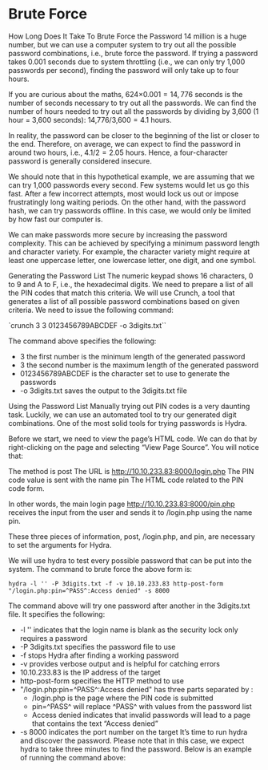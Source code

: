 # Brute Force

How Long Does It Take To Brute Force the Password
14 million is a huge number, but we can use a computer system to try out all the possible password combinations, i.e., brute force the password. If trying a password takes 0.001 seconds due to system throttling (i.e., we can only try 1,000 passwords per second), finding the password will only take up to four hours.

If you are curious about the maths, 624×0.001 = 14, 776 seconds is the number of seconds necessary to try out all the passwords. We can find the number of hours needed to try out all the passwords by dividing by 3,600 (1 hour = 3,600 seconds): 14,776/3,600 = 4.1 hours.

In reality, the password can be closer to the beginning of the list or closer to the end. Therefore, on average, we can expect to find the password in around two hours, i.e., 4.1/2 = 2.05 hours. Hence, a four-character password is generally considered insecure.

We should note that in this hypothetical example, we are assuming that we can try 1,000 passwords every second. Few systems would let us go this fast. After a few incorrect attempts, most would lock us out or impose frustratingly long waiting periods. On the other hand, with the password hash, we can try passwords offline. In this case, we would only be limited by how fast our computer is.

We can make passwords more secure by increasing the password complexity. This can be achieved by specifying a minimum password length and character variety. For example, the character variety might require at least one uppercase letter, one lowercase letter, one digit, and one symbol.


Generating the Password List
The numeric keypad shows 16 characters, 0 to 9 and A to F, i.e., the hexadecimal digits. We need to prepare a list of all the PIN codes that match this criteria. We will use Crunch, a tool that generates a list of all possible password combinations based on given criteria. We need to issue the following command:

`crunch 3 3 0123456789ABCDEF -o 3digits.txt``

The command above specifies the following:

- 3 the first number is the minimum length of the generated password
- 3 the second number is the maximum length of the generated password
- 0123456789ABCDEF is the character set to use to generate the passwords
- -o 3digits.txt saves the output to the 3digits.txt file

Using the Password List
Manually trying out PIN codes is a very daunting task. Luckily, we can use an automated tool to try our generated digit combinations. One of the most solid tools for trying passwords is Hydra.

Before we start, we need to view the page’s HTML code. We can do that by right-clicking on the page and selecting “View Page Source”. You will notice that:

The method is post
The URL is http://10.10.233.83:8000/login.php
The PIN code value is sent with the name pin
The HTML code related to the PIN code form.

In other words, the main login page http://10.10.233.83:8000/pin.php receives the input from the user and sends it to /login.php using the name pin.

These three pieces of information, post, /login.php, and pin, are necessary to set the arguments for Hydra.

We will use hydra to test every possible password that can be put into the system. The command to brute force the above form is:

`hydra -l '' -P 3digits.txt -f -v 10.10.233.83 http-post-form "/login.php:pin=^PASS^:Access denied" -s 8000`

The command above will try one password after another in the 3digits.txt file. It specifies the following:

- -l '' indicates that the login name is blank as the security lock only requires a password
- -P 3digits.txt specifies the password file to use
- -f stops Hydra after finding a working password
- -v provides verbose output and is helpful for catching errors
- 10.10.233.83 is the IP address of the target
- http-post-form specifies the HTTP method to use
- "/login.php:pin=^PASS^:Access denied" has three parts separated by :
  - /login.php is the page where the PIN code is submitted
  - pin=^PASS^ will replace ^PASS^ with values from the password list
  - Access denied indicates that invalid passwords will lead to a page that contains the text “Access denied”
- -s 8000 indicates the port number on the target
It’s time to run hydra and discover the password. Please note that in this case, we expect hydra to take three minutes to find the password. Below is an example of running the command above:
